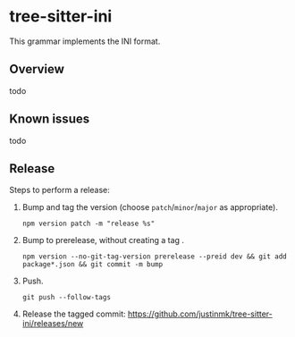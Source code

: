 tree-sitter-ini
==================

This grammar implements the INI format.

Overview
--------

todo

Known issues
------------

todo


Release
-------

Steps to perform a release:

1. Bump and tag the version (choose `patch`/`minor`/`major` as appropriate).
   ```
   npm version patch -m "release %s"
   ```
2. Bump to prerelease, without creating a tag .
   ```
   npm version --no-git-tag-version prerelease --preid dev && git add package*.json && git commit -m bump
   ```
3. Push.
   ```
   git push --follow-tags
   ```
4. Release the tagged commit: https://github.com/justinmk/tree-sitter-ini/releases/new

